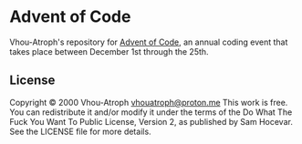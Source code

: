 # Advent of Code

Vhou-Atroph's repository for [Advent of Code](https://adventofcode.com/), an annual coding event that takes place between December 1st through the 25th.

## License

Copyright © 2000 Vhou-Atroph <vhouatroph@proton.me>
This work is free. You can redistribute it and/or modify it under the
terms of the Do What The Fuck You Want To Public License, Version 2,
as published by Sam Hocevar. See the LICENSE file for more details.
